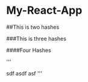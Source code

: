 # My-React-App

##This is two hashes

###This is three hashes

####Four Hashes

'''

sdf
asdf
asf
'''
